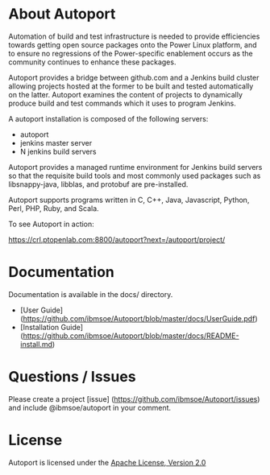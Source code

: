 
# About Autoport

Automation of build and test infrastructure is needed to provide efficiencies
towards getting open source packages onto the Power Linux platform, and to ensure
no regressions of the Power-specific enablement occurs as the community
continues to enhance these packages.


Autoport provides a bridge between github.com and a Jenkins build cluster
allowing projects hosted at the former to be built and tested automatically
on the latter.  Autoport examines the content of projects to dynamically
produce build and test commands which it uses to program Jenkins.

A autoport installation is composed of the following servers:

* autoport
* jenkins master server
* N jenkins build servers

Autoport provides a managed runtime environment for Jenkins build servers
so that the requisite build tools and most commonly used packages such as
libsnappy-java, libblas, and protobuf are pre-installed.

Autoport supports programs written in C, C++, Java, Javascript, Python, Perl, PHP, Ruby, and Scala. 

To see Autoport in action:

https://crl.ptopenlab.com:8800/autoport?next=/autoport/project/


# Documentation

Documentation is available in the docs/ directory.
* [User Guide] (https://github.com/ibmsoe/Autoport/blob/master/docs/UserGuide.pdf)
* [Installation Guide] (https://github.com/ibmsoe/Autoport/blob/master/docs/README-install.md)

# Questions / Issues

Please create a project [issue] (https://github.com/ibmsoe/Autoport/issues) and include @ibmsoe/autoport in your comment.

# License

Autoport is licensed under the [Apache License, Version 2.0](http://www.apache.org/licenses/LICENSE-2.0)
